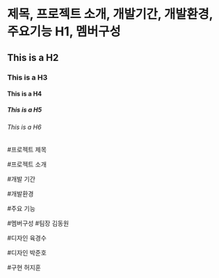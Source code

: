 # 제목, 프로젝트 소개, 개발기간, 개발환경, 주요기능 H1, 멤버구성
## This is a H2
### This is a H3
#### This is a H4
##### This is a H5
###### This is a H6
 
#프로젝트 제목

#프로젝트 소개

#개발 기간

#개발환경

#주요 기능

#멤버구성
#팀장 김동원

#디자인 육경수

#디자인 박준호 

#구현 허지훈
